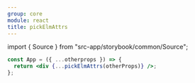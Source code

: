 ```yaml
---
group: core
module: react
title: pickElmAttrs
---
```


import { Source } from "src-app/storybook/common/Source";

```jsx {2}
const App = ({ ...otherprops }) => {
  return <div {...pickElmAttrs(otherProps)} />;
};
```

<Source path="src-core/react/pickElmAttrs.ts" />
